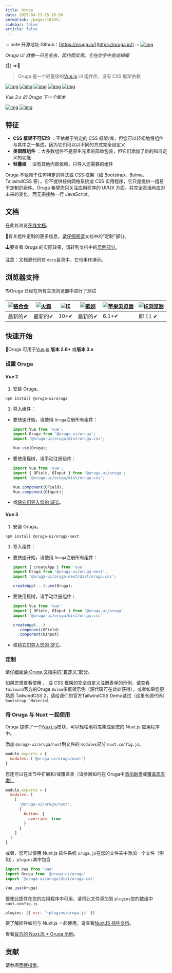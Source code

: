 ```yaml
---
title: Oruga
date: 2023-04-21 15:10:30
permalink: /pages/10295/
sidebar: false
article: false
---
```

::: note 开源地址
Github：[https://oruga.io/](https://oruga.io/)
::: 
[![img](https://github.com/oruga-ui/oruga/raw/master/packages/docs/.vuepress/public/logo.png)](https://oruga.io/)

*Oruga UI 就像一只毛毛虫，简约而实用。它在你手中变成蝴蝶*

(🐛) =>🦋

> Oruga 是一个轻量级的[Vue.js](https://vuejs.org/) UI 组件库，没有 CSS 框架依赖

[![img](https://camo.githubusercontent.com/1c9464885b6550da0dfe2d3dbe20aba6f0f66ccbbf02a20251e2a5ce95191fe6/68747470733a2f2f696d672e736869656c64732e696f2f6e706d2f762f406f727567612d75692f6f727567612e7376673f6c6f676f3d6e706d)](https://www.npmjs.com/package/@oruga-ui/oruga) [![img](https://camo.githubusercontent.com/09ad148332399959e0e048701d225e834452e0f577a9a39f4aa2477f6c1d82f7/68747470733a2f2f696d672e736869656c64732e696f2f6e706d2f64742f406f727567612d75692f6f727567612e737667)](https://www.npmjs.com/package/@oruga-ui/oruga) [![img](https://github.com/oruga-ui/oruga/actions/workflows/build.yml/badge.svg)](https://github.com/oruga-ui/oruga/actions) [![img](https://camo.githubusercontent.com/cc8d2820d415541db833dfd37d736b69398cc530eef8457535e0d53f02ad2f47/68747470733a2f2f696d672e736869656c64732e696f2f636f6465636f762f632f6769746875622f6f727567612d75692f6f727567612e7376673f7374796c653d666c61742d737175617265)](https://codecov.io/gh/oruga-ui/oruga) [![img](https://camo.githubusercontent.com/d34dc8def2caf856f1b63c2d2d74960c5556496bbbd297d44e5c3bb2c8457bef/68747470733a2f2f696d672e736869656c64732e696f2f62616467652f636861742d6f6e253230646973636f72642d3732383944412e7376673f6c6f676f3d646973636f7264)](https://discord.gg/RuKuBYN)

*Vue 3.x 的 Oruga 下一个版本*

[![img](https://camo.githubusercontent.com/aff0da3f3e7c5ac04310635db68fe71c032609d3b69ecaefddf86b497a673931/68747470733a2f2f696d672e736869656c64732e696f2f6e706d2f762f406f727567612d75692f6f727567612d6e6578742e7376673f6c6f676f3d6e706d)](https://www.npmjs.com/package/@oruga-ui/oruga-next) [![img](https://camo.githubusercontent.com/a0f75ad644cf0934544c7f8ca5876fa64023f2854e2571d0338a1d5118ac4743/68747470733a2f2f696d672e736869656c64732e696f2f6e706d2f64742f406f727567612d75692f6f727567612d6e6578742e737667)](https://www.npmjs.com/package/@oruga-ui/oruga-next)

## 特征

- **CSS 框架不可知论** ：不依赖于特定的 CSS 框架/库，但您可以轻松地将组件与其中之一集成，因为它们可以以不同的方式完全自定义
- **类固醇组件** ：大多数组件不是原生元素的简单包装，但它们添加了新的和自定义的功能
- **轻量级** ：没有其他内部依赖，只导入您需要的组件

Oruga 不依赖于任何特定的样式或 CSS 框架（如 Bootstrap、Bulma、TailwindCSS 等），它不提供任何网格系统或 CSS 实用程序，它只是提供一组易于定制的组件。Oruga 希望您只关注应用程序的 UI/UX 方面，并完全灵活地应对未来的变化，而无需接触一行 JavaScript。

## 文档

在此处浏览[在线文档](https://oruga.io/documentation/)。

💅有关组件定制的更多信息，[请仔细阅读](https://oruga.io/documentation/#customization)文档中的“定制”部分。

🕹要查看 Oruga 的实际效果，请转到文档中的[示例部分](https://oruga.io/documentation/#examples)。

注意：文档源代码在 `docs`目录中，它也用作演示。

## 浏览器支持

🌎Oruga 已经在所有主流浏览器中进行了测试

| [![铬合金](https://raw.githubusercontent.com/alrra/browser-logos/master/src/chrome/chrome_48x48.png)](https://raw.githubusercontent.com/alrra/browser-logos/master/src/chrome/chrome_48x48.png) | [![火狐](https://raw.githubusercontent.com/alrra/browser-logos/master/src/firefox/firefox_48x48.png)](https://raw.githubusercontent.com/alrra/browser-logos/master/src/firefox/firefox_48x48.png) | [![IE](https://raw.githubusercontent.com/alrra/browser-logos/master/src/edge/edge_48x48.png)](https://raw.githubusercontent.com/alrra/browser-logos/master/src/edge/edge_48x48.png) | [![歌剧](https://raw.githubusercontent.com/alrra/browser-logos/master/src/opera/opera_48x48.png)](https://raw.githubusercontent.com/alrra/browser-logos/master/src/opera/opera_48x48.png) | [![苹果浏览器](https://raw.githubusercontent.com/alrra/browser-logos/master/src/safari/safari_48x48.png)](https://raw.githubusercontent.com/alrra/browser-logos/master/src/safari/safari_48x48.png) | [![IE浏览器](https://raw.githubusercontent.com/alrra/browser-logos/master/src/archive/internet-explorer_9-11/internet-explorer_9-11_48x48.png)](https://raw.githubusercontent.com/alrra/browser-logos/master/src/archive/internet-explorer_9-11/internet-explorer_9-11_48x48.png) |
| ------------------------------------------------------------ | ------------------------------------------------------------ | ------------------------------------------------------------ | ------------------------------------------------------------ | ------------------------------------------------------------ | ------------------------------------------------------------ |
| 最新的✔                                                      | 最新的✔                                                      | 10+✔                                                         | 最新的✔                                                      | 6.1+✔                                                        | 即 11 ✔                                                      |

## 快速开始

🐛Oruga 可用于[Vue.js](https://vuejs.org/) **版本 2.6+** 或**版本 3.x**

### 设置 Oruga

#### Vue 2

1. 安装 Oruga。

```shell
npm install @oruga-ui/oruga
```

1. 导入组件：

- 要快速开始，请使用 `Oruga`注册所有组件：

  ```js
  import Vue from 'vue';
  import Oruga from '@oruga-ui/oruga';
  import '@oruga-ui/oruga/dist/oruga.css';
  
  Vue.use(Oruga);
  ```

- 要使用摇树，请手动注册组件：

  ```js
  import Vue from 'vue';
  import { OField, OInput } from '@oruga-ui/oruga';
  import '@oruga-ui/oruga/dist/oruga.css';
  
  Vue.component(OField);
  Vue.component(OInput);
  ```

- 或[将它们导入您的 SFC](https://v2.vuejs.org/v2/guide/components-registration.html#Local-Registration-in-a-Module-System)。

#### Vue 3

1. 安装 Oruga。

```shell
npm install @oruga-ui/oruga-next
```

1. 导入组件：

- 要快速开始，请使用 `Oruga`注册所有组件：

  ```js
  import { createApp } from 'vue'
  import Oruga from '@oruga-ui/oruga-next';
  import '@oruga-ui/oruga-next/dist/oruga.css';
  
  createApp(...).use(Oruga);
  ```

- 要使用摇树，请手动注册组件：

  ```js
  import Vue from 'vue'
  import { OField, OInput } from '@oruga-ui/oruga'
  import '@oruga-ui/oruga/dist/oruga.css'
  
  createApp(...)
    .component(OField)
    .component(OInput)
  ```

- 或[将它们导入您的 SFC](https://vuejs.org/guide/components/registration.html#local-registration)。

### 定制

请[仔细阅读 Oruga 文档中的“自定义”部分](https://oruga.io/documentation/#customization)。

如果您想查看使用 、 或 CSS 框架的完全自定义注册表单的示例，请查看 `Tailwind`官方的Oruga `Bulma`多框架示例（源代码可在此处获得），或者如果您更熟悉 TailwindCSS 2，请给我们的官方TailwindCSS Demo试试（这里有源代码）`Bootstrap``Material`

### 将 Oruga 与 Nuxt 一起使用

Oruga 提供了一个[Nuxt.js](https://nuxtjs.org/)模块，可以轻松地将库集成到您的 Nuxt.js 应用程序中。

添加 `@oruga-ui/oruga/nuxt`到文件的 `modules`部分 `nuxt.config.js`。

```js
module.exports = {
  modules: ['@oruga-ui/oruga/nuxt']
}
```

您还可以在本节中扩展和/或覆盖类（请参阅如何在 Oruga中[添加新类](https://github.com/oruga-ui/oruga#adding-new-classes)或[覆盖现有类）](https://github.com/oruga-ui/oruga#overriding-classes)

```js
module.exports = {
  modules: [
    [
      '@oruga-ui/oruga/nuxt',
      {
        button: {
          override: true
        }
      }
    ]
  ]
}
```

或者，您可以使用 Nuxt.js 插件系统 `oruga.js`在您的文件夹中添加一个文件（例如），`plugins`其中包含

```js
import Vue from 'vue'
import Oruga from '@oruga-ui/oruga'
import '@oruga-ui/oruga/dist/oruga.css'

Vue.use(Oruga)
```

要使此插件在您的应用程序中可用，请将此文件添加到 `plugins`您的数组中 `nuxt.config.js`

```js
plugins: [{ src: '~plugins/oruga.js' }]
```

要了解插件如何与 Nuxt.js 一起使用，请查看[NuxtJS 插件文档](https://nuxtjs.org/guides/configuration-glossary/configuration-plugins)。

看看[官方的 NuxtJS + Oruga 示例](https://github.com/oruga-ui/demo-nuxtjs)。

## 贡献

请参阅[贡献指南](https://github.com/oruga-ui/oruga/blob/develop/.github/CONTRIBUTING.md)。